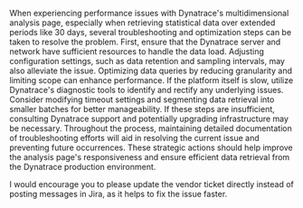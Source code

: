 When experiencing performance issues with Dynatrace's multidimensional analysis page, especially when retrieving statistical data over extended periods like 30 days, several troubleshooting and optimization steps can be taken to resolve the problem. First, ensure that the Dynatrace server and network have sufficient resources to handle the data load. Adjusting configuration settings, such as data retention and sampling intervals, may also alleviate the issue. Optimizing data queries by reducing granularity and limiting scope can enhance performance. If the platform itself is slow, utilize Dynatrace's diagnostic tools to identify and rectify any underlying issues. Consider modifying timeout settings and segmenting data retrieval into smaller batches for better manageability. If these steps are insufficient, consulting Dynatrace support and potentially upgrading infrastructure may be necessary. Throughout the process, maintaining detailed documentation of troubleshooting efforts will aid in resolving the current issue and preventing future occurrences. These strategic actions should help improve the analysis page's responsiveness and ensure efficient data retrieval from the Dynatrace production environment.


I would encourage you to please update the vendor ticket directly instead of posting messages in Jira, as it helps to fix the issue faster.
